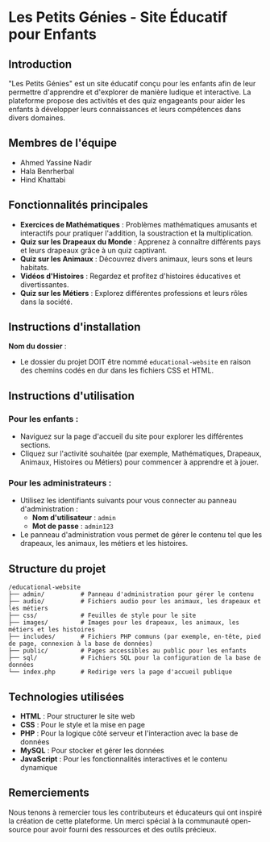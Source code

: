 # Les Petits Génies - Site Éducatif pour Enfants

## Introduction
"Les Petits Génies" est un site éducatif conçu pour les enfants afin de leur permettre d'apprendre et d'explorer de manière ludique et interactive. La plateforme propose des activités et des quiz engageants pour aider les enfants à développer leurs connaissances et leurs compétences dans divers domaines.

## Membres de l'équipe
- Ahmed Yassine Nadir
- Hala Benrherbal
- Hind Khattabi

## Fonctionnalités principales
- **Exercices de Mathématiques** : Problèmes mathématiques amusants et interactifs pour pratiquer l'addition, la soustraction et la multiplication.
- **Quiz sur les Drapeaux du Monde** : Apprenez à connaître différents pays et leurs drapeaux grâce à un quiz captivant.
- **Quiz sur les Animaux** : Découvrez divers animaux, leurs sons et leurs habitats.
- **Vidéos d'Histoires** : Regardez et profitez d'histoires éducatives et divertissantes.
- **Quiz sur les Métiers** : Explorez différentes professions et leurs rôles dans la société.

## Instructions d'installation
 **Nom du dossier** :
   - Le dossier du projet DOIT être nommé `educational-website` en raison des chemins codés en dur dans les fichiers CSS et HTML.



## Instructions d'utilisation
### Pour les enfants :
- Naviguez sur la page d'accueil du site pour explorer les différentes sections.
- Cliquez sur l'activité souhaitée (par exemple, Mathématiques, Drapeaux, Animaux, Histoires ou Métiers) pour commencer à apprendre et à jouer.

### Pour les administrateurs :
- Utilisez les identifiants suivants pour vous connecter au panneau d'administration :
  - **Nom d'utilisateur** : `admin`
  - **Mot de passe** : `admin123`
- Le panneau d'administration vous permet de gérer le contenu tel que les drapeaux, les animaux, les métiers et les histoires.

## Structure du projet
```
/educational-website
├── admin/          # Panneau d'administration pour gérer le contenu
├── audio/          # Fichiers audio pour les animaux, les drapeaux et les métiers
├── css/            # Feuilles de style pour le site
├── images/         # Images pour les drapeaux, les animaux, les métiers et les histoires
├── includes/       # Fichiers PHP communs (par exemple, en-tête, pied de page, connexion à la base de données)
├── public/         # Pages accessibles au public pour les enfants
├── sql/            # Fichiers SQL pour la configuration de la base de données
└── index.php       # Redirige vers la page d'accueil publique
```

## Technologies utilisées
- **HTML** : Pour structurer le site web
- **CSS** : Pour le style et la mise en page
- **PHP** : Pour la logique côté serveur et l'interaction avec la base de données
- **MySQL** : Pour stocker et gérer les données
- **JavaScript** : Pour les fonctionnalités interactives et le contenu dynamique

## Remerciements
Nous tenons à remercier tous les contributeurs et éducateurs qui ont inspiré la création de cette plateforme. Un merci spécial à la communauté open-source pour avoir fourni des ressources et des outils précieux.
